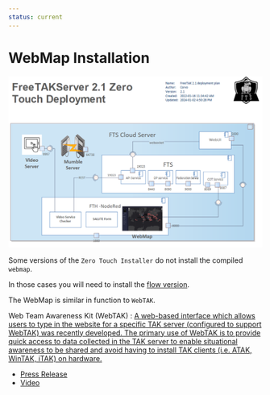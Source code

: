 ```yaml
---
status: current
---
```


# WebMap Installation

![image](../images/zero-touch-deply-default.png)

Some versions of the `Zero Touch Installer` do not install the compiled `webmap`.

In those cases you will need to install the [flow version](../../FreeTAKHub/WebMap/Installation.md).

The WebMap is similar in function to `WebTAK`.


Web Team Awareness Kit (WebTAK)
: [A web-based interface which allows users to type in the website for a specific TAK server
(configured to support WebTAK) was recently developed.
The primary use of WebTAK is to provide quick access to data collected
in the TAK server to enable situational awareness to be shared and avoid having to install TAK clients
(i.e. ATAK, WinTAK, iTAK) on hardware.](https://www.dhs.gov/sites/default/files/publications/tactical_awareness_kit_508.pdf)

* [Press Release](https://www.draper.com/news-releases/us-inaugurations-military-units-used-draper-developed-webtak-communications)
* [Video](https://vimeo.com/433760943)



